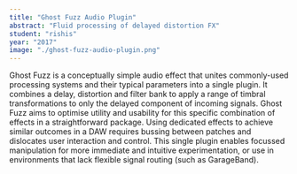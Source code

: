 ```yaml
---
title: "Ghost Fuzz Audio Plugin"
abstract: "Fluid processing of delayed distortion FX"
student: "rishis"
year: "2017"
image: "./ghost-fuzz-audio-plugin.png"
---
```

Ghost Fuzz is a conceptually simple audio effect that unites commonly-used processing systems and their typical parameters into a single plugin. It combines a delay, distortion and filter bank to apply a range of timbral transformations to only the delayed component of incoming signals. Ghost Fuzz aims to optimise utility and usability for this specific combination of effects in a straightforward package. Using dedicated effects to achieve similar outcomes in a DAW requires bussing between patches and dislocates user interaction and control. This single plugin enables focussed manipulation for more immediate and intuitive experimentation, or use in environments that lack flexible signal routing (such as GarageBand).